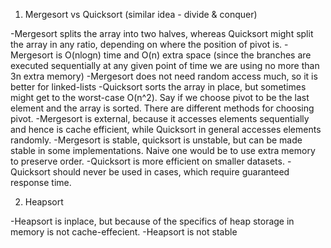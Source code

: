 1. Mergesort vs Quicksort (similar idea - divide & conquer)

  -Mergesort splits the array into two halves, whereas Quicksort might split the array in any ratio, depending on where the position of pivot is.
  -Mergesort is O(nlogn) time and O(n) extra space (since the branches are executed sequentially at any given point of time we are using no more than 3n extra memory)
  -Mergesort does not need random access much, so it is better for linked-lists
  -Quicksort sorts the array in place, but sometimes might get to the worst-case O(n^2). Say if we choose pivot to be the last element and the array is sorted. There are
  different methods for choosing pivot.
  -Mergesort is external, because it accesses elements sequentially and hence is cache efficient, while Quicksort in general accesses elements randomly.
  -Mergesort is stable, quicksort is unstable, but can be made stable in some implementations. Naive one would be to use extra memory to preserve order.
  -Quicksort is more efficient on smaller datasets.
  -Quicksort should never be used in cases, which require guaranteed response time. 
 
 2. Heapsort
 
  -Heapsort is inplace, but because of the specifics of heap storage in memory is not cache-effecient. 
  -Heapsort is not stable
  
